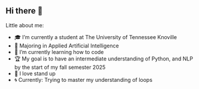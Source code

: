 ## Hi there 👋

Little about me:

- 🎓 I’m currently a student at The University of Tennessee Knoville
- 🤖 Majoring in Applied Artificial Intelligence
- 🌱 I’m currently learning how to code
- 🏆 My goal is to have an intermediate understanding of Python, and NLP by the start of my fall semester 2025
- 🎤 I love stand up
- 🌀 Currently: Trying to master my understanding of loops
